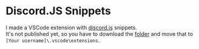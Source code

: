# Discord.JS Snippets
I made a VSCode extension with [discord.js](//discord.js.org) snippets.  
It's not published yet, so you have to download the [folder](discord-js-snippets) and move that to `[Your username]\.vscode\extensions`.
